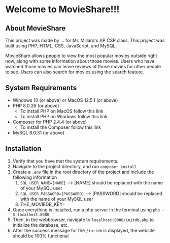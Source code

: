 # Welcome to MovieShare!!!

## About MovieShare

This project was made by ... for Mr. Millard's AP CSP class. This project was built using PHP, HTML, CSS, JavaScript, and MySQL.

MovieShare allows people to view the most popular movies outside right now, along with some information about those movies. Users who have watched those movies can leave reviews of those movies for other people to see. Users can also search for movies using the search feature.

## System Requirements

-   Windows 10 (or above) or MacOS 12.5.1 (or above)
-   PHP 8.0.26 (or above)
    -   To install PHP on MacOS follow this link
    -   To install PHP on Windows follow this link
-   Composer for PHP 2.4.4 (or above)
    -   To install the Composer follow this link
-   MySQL 8.0.31 (or above)

## Installation

1. Verify that you have met the system requirements.
2. Navigate to the project directory, and run `composer install`
3. Create a `.env` file in the root directory of the project and include the following information
    1. `SQL_USER_NAME=[NAME]` --> [NAME] should be replaced with the name of your MySQL user
    2. `SQL_USER_PASSWORD=[PASSWORD]` --> [PASSWORD] should be replaced with the name of your MySQL user
    3. THE_MOVIEDB_KEY=
4. Once everything is installed, run a php server in the terminal using `php -S localhost:8080`
5. Then, in the webbrowser, navigate to `localhost:8080/initdb.php` to initialize the database, etc.
6. After the success message for the `/initdb` is displayed, the website should be 100% functional
